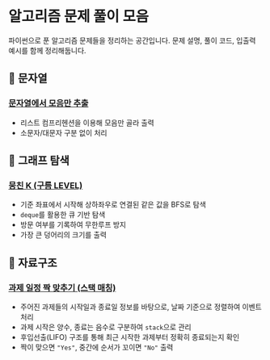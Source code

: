 # 알고리즘 문제 풀이 모음

파이썬으로 푼 알고리즘 문제들을 정리하는 공간입니다.
문제 설명, 풀이 코드, 입출력 예시를 함께 정리해둡니다.

## 📂 문자열

### [문자열에서 모음만 추출](./Python/문자열/extract_vowels.py)
- 리스트 컴프리헨션을 이용해 모음만 골라 출력
- 소문자/대문자 구분 없이 처리

## 📂 그래프 탐색

### [뭉친 K (구름 LEVEL)](./Python/그래프탐색/floodfill_bfs.py)
- 기준 좌표에서 시작해 상하좌우로 연결된 같은 값을 BFS로 탐색
- `deque`를 활용한 큐 기반 탐색
- 방문 여부를 기록하여 무한루프 방지
- 가장 큰 덩어리의 크기를 출력

## 📂 자료구조

### [과제 일정 짝 맞추기 (스택 매칭)](./python/자료구조/task_matching_stack.py)
- 주어진 과제들의 시작일과 종료일 정보를 바탕으로, 날짜 기준으로 정렬하여 이벤트 처리
- 과제 시작은 양수, 종료는 음수로 구분하여 `stack`으로 관리
- 후입선출(LIFO) 구조를 통해 최근 시작한 과제부터 정확히 종료되는지 확인
- 짝이 맞으면 `"Yes"`, 중간에 순서가 꼬이면 `"No"` 출력
